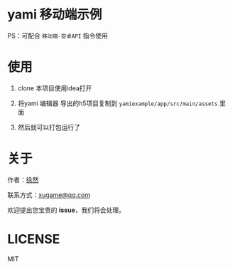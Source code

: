# yami 移动端示例

PS：可配合 `移动端-安卓API` 指令使用

# 使用

1. clone 本项目使用idea打开

2. 将yami 编辑器 导出的h5项目复制到 `yamiexample/app/src/main/assets` 里面

3. 然后就可以打包运行了

# 关于

作者：[徐然](https://github.com/xiaoxustudio)  

联系方式：[xugame@qq.com](emailto://xugame@qq.com)

欢迎提出您宝贵的 **issue**，我们将会处理。

# LICENSE

MIT
